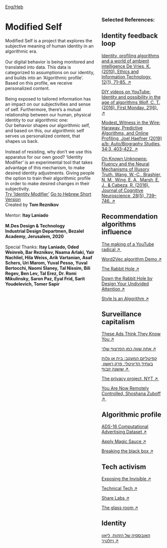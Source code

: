 <!DOCTYPE html>
<html data-wf-page="5f2904d10e7a04aa104095e9" data-wf-site="5f2904d10e7a048a414095e8">
<body class="body">
  <div class="contain">
    <div class="logo"></div>
    <div class="lang-btn"><a href="/hebrew.html">Eng/Heb</a></div>
    <div class="columns w-row">
      <div class="first w-col w-col-8">
        <h1 class="heading">Modified Self</h1>
        <div class="text-block-2">
          Modified Self is a project that explores the subjective meaning of human identity in an algorithmic era. <br><br>
          Our digital behavior is being monitored and translated into data. This data is categorized to assumptions on our identity, and builds into an ‘Algorithmic profile’. Based on this profile, we receive personalized content. <br><br>
          Being exposed to tailored information has an impact on our subjectivities and sense of self. Furthermore, there’s a mutual relationship between our human, physical identity to our algorithmic one: <br>
          Our behavior shapes our algorithmic self, and based on this, our algorithmic self serves us personalized content, that shapes us back.<br><br>
          Instead of resisting, why don’t we use this apparatus for our own good? ‘Identity Modifier’ is an experimental tool that takes advantage of this mechanism, to make desired identity adjustments. Giving people the option to train their algorithmic profile in order to make desired changes in their subjectivity.<br></div>
        <a href="http://www.identitymodifier.com/" class="button w-button">Try ‘Identity Modifier’</a> <a href="https://modify-hebrew.glitch.me/"  class="button w-button">Go to Hebrew Short Version</a>
        <div>
          <div class="bottom">Created by <strong>Tom Reznikov</strong><br><br>
            Mentor: <strong>Itay Laniado</strong><br><br>
            <strong>M.Des Design &amp; Technology<br>Industrial Design Departmen, Bezalel Academy, Jerusalem, 2020</strong><br><br>
            Special Thanks: <strong>Itay Laniado, Oded Weinreb, Bar Reznikov, Naama Arlaki, Yair Nachliel, Hila Weiss, Arik Vartanian, Asaf Schers, Uri Marom, Yuval Pesso, Yuval Bertocchi, Naomi Slaney, Tal Nissim, Bili Regev, Ben Lev, Tal Erez, Dr. Romi Mikulinsky, Saron Paz, Eyal Frid, Sarit Youdelevich, Tomer Sapir</strong></div>
        </div>
      </div>
      <div class="left w-col w-col-4">
        <h3 class="text-block-2">Selected References:</h3>
        <div>
          <h2>Identity feedback loop</h2>
          <p class="ref"><a href="https://www.dropbox.com/s/02b2nuug23tarua/devries2010.pdf?dl=0" target="_blank">Identity, profiling algorithms and a world of ambient intelligence De Vries, K. (2010). Ethics and Information Technology, 12(1), 71–85. ↗</a></p>
          <p class="ref"><a href="https://firstmonday.org/ojs/index.php/fm/article/view/6787" target="_blank">DIY videos on YouTube: Identity and possibility in the age of algorithms Wolf, C. T. (2016). First Monday, 21(6). ↗</a></p>
          <p class="ref"><a href="https://www.dropbox.com/s/qpacbr5a8p6iybu/haefner2019.pdf?dl=0" target="_blank">Modest_Witness in the Wire: Haraway, Predictive Algorithms, and Online Profiling  Joel Haefner (2019) a/b: Auto/Biography Studies, 34:3, 403-422. ↗</a></p>
          <p class="ref"><a href="https://www.dropbox.com/s/ffz23g0pkd831xo/wang2016.pdf?dl=0" target="_blank">On Known Unknowns: Fluency and the Neural Mechanisms of Illusory Truth. Wang, W.-C., Brashier, N. M., Wing, E. A., Marsh, E. J., &amp; Cabeza, R. (2016). Journal of Cognitive Neuroscience, 28(5), 739–746. ↗</a></p>
        </div>
        <div>
          <h2 class="heading-4">Recommendation algorithms influence</h2>
          <p class="ref"><a href="https://www.nytimes.com/interactive/2019/06/08/technology/youtube-radical.html" target="_blank">The making of a YouTube radical ↗ </a></p>
          <p class="ref"><a href="http://bionlp-www.utu.fi/wv_demo/" target="_blank">Word2Vec algorithm Demo ↗</a></p>
          <p class="ref"><a href="https://www.nytimes.com/column/rabbit-hole" target="_blank">The Rabbit Hole ↗</a></p>
          <p class="ref"><a href="https://podcasts.apple.com/il/podcast/down-the-rabbit-hole-by-design/id1460030305?i=1000444110723" target="_blank">Down the Rabbit Hole by Design Your Undivided Attention ↗</a></p>
          <p class="ref"><a href="https://www.vox.com/2018/4/17/17219166/fashion-style-algorithm-amazon-echo-look" target="_blank">Style Is an Algorithm ↗</a></p>
        </div>
        <div>
          <h2>Surveillance capitalism</h2>
          <p class="ref"><a href="https://www.nytimes.com/interactive/2019/04/30/opinion/privacy-targeted-advertising.html" target="_blank">These Ads Think They Know You ↗</a></p>
          <p class="ref heb"><a href="https://alaxon.co.il/article/%d7%90%d7%aa%d7%94-%d7%a9%d7%95%d7%95%d7%94-%d7%9b%d7%9e%d7%95-%d7%94%d7%a4%d7%a8%d7%a6%d7%95%d7%a3-%d7%a9%d7%9c%d7%9a/" target="_blank">אתה שווה כמו הפרצוף שלך ↗</a></p>
          <p class="ref heb"><a href="http://maarav.org.il/2019/11/14/%D7%A7%D7%A4%D7%99%D7%98%D7%9C%D7%99%D7%96%D7%9D-%D7%94%D7%9E%D7%A2%D7%A7%D7%91-%D7%91%D7%99%D7%AA-%D7%90%D7%95-%D7%92%D7%9C%D7%95%D7%AA-%D7%91%D7%A2%D7%AA%D7%99%D7%93-%D7%94%D7%93%D7%99%D7%92%D7%99/" target="_blank">קפיטליזם המעקב: בית או גלות בעתיד הדיגיטלי, פרק ראשון, שושנה זובוף ↗ </a></p>
          <p class="ref"><a href="https://www.nytimes.com/interactive/2019/opinion/internet-privacy-project.html" target="_blank">The privacy project, NYT ↗ </a></p>
          <p class="ref"><a href="https://www.nytimes.com/2020/01/24/opinion/sunday/surveillance-capitalism.html" target="_blank">You Are Now Remotely Controlled, Shoshana Zuboff ↗ </a></p>
        </div>
        <div>
          <h2 class="heading-2">Algorithmic profile</h2>
          <p class="ref"><a href="https://www.kaggle.com/groffo/ads16-dataset/data" target="_blank">ADS-16 Computational Advertising Dataset ↗</a></p>
          <p class="ref"><a href="https://applymagicsauce.com/demo" target="_blank">Apply Magic Sauce ↗</a></p>
          <p class="ref"><a href="https://www.propublica.org/article/breaking-the-black-box-what-facebook-knows-about-you" target="_blank">Breaking the black box ↗</a></p>
        </div>
        <div>
          <h2>Tech activism</h2>
          <p class="ref"><a href="https://exposingtheinvisible.org/" target="_blank">Exposing the Invisible ↗</a></p>
          <p class="ref"><a href="https://tacticaltech.org/#/" target="_blank">Technical Tech ↗</a></p>
          <p class="ref"><a href="https://labs.rs/en/#" target="_blank">Share Labs ↗</a></p>
          <p class="ref"><a href="https://theglassroom.org/" target="_blank">The glass room ↗</a></p>
          <div>
            <h2>Identity</h2>
            <p class="ref heb"><a href="https://alaxon.co.il/article/%d7%94%d7%90%d7%95%d7%91%d7%a1%d7%a1%d7%99%d7%94-%d7%a9%d7%9c-%d7%94%d7%96%d7%94%d7%95%d7%aa/" target="_blank">האובססיה של הזהות, ליאון ויזלטיר ↗</a></p>
          </div>
        </div>
      </div>
    </div>
  </div>
  
</body>
</html>